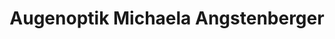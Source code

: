 ---
title: "Augenoptik Michaela Angstenberger"
url: /schoenaich/augenoptik-michaela-angstenberger/
shop: Optiker
---